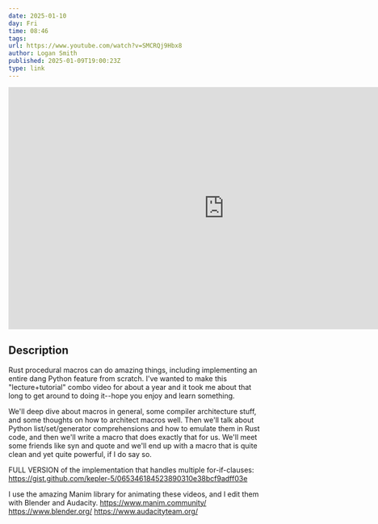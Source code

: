 ```yaml
---
date: 2025-01-10
day: Fri
time: 08:46
tags:
url: https://www.youtube.com/watch?v=SMCRQj9Hbx8
author: Logan Smith
published: 2025-01-09T19:00:23Z
type: link
---
```


<iframe width="854" height="480" src="https://www.youtube.com/embed/SMCRQj9Hbx8" frameborder="0" allowfullscreen></iframe>

## Description
Rust procedural macros can do amazing things, including implementing an entire dang Python feature from scratch. I've wanted to make this "lecture+tutorial" combo video for about a year and it took me about that long to get around to doing it--hope you enjoy and learn something.

We'll deep dive about macros in general, some compiler architecture stuff, and some thoughts on how to architect macros well. Then we'll talk about Python list/set/generator comprehensions and how to emulate them in Rust code, and then we'll write a macro that does exactly that for us. We'll meet some friends like syn and quote and we'll end up with a macro that is quite clean and yet quite powerful, if I do say so.

FULL VERSION of the implementation that handles multiple for-if-clauses:
https://gist.github.com/kepler-5/065346184523890310e38bcf9adff03e

I use the amazing Manim library for animating these videos, and I edit them with Blender and Audacity.
https://www.manim.community/
https://www.blender.org/
https://www.audacityteam.org/